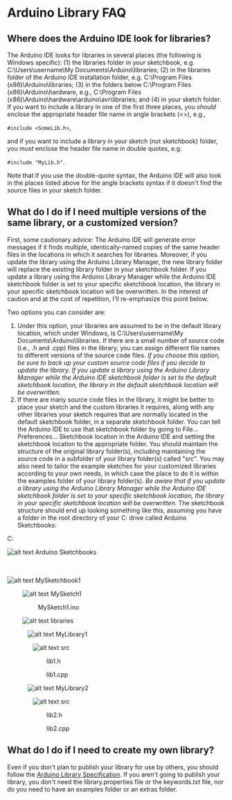 # Arduino Library FAQ
## Where does the Arduino IDE look for libraries?
The Arduino IDE looks for libraries in several places (the following is Windows specific):  (1) the libraries folder in your sketchbook, e.g. C:\Users\username\My Documents\Arduino\libraries; (2) in the libraries folder of the Arduino IDE installation folder, e.g. C:\Program Files (x86)\Arduino\libraries; (3) in the folders below C:\Program Files (x86)\Arduino\hardware, e.g., C:\Program Files (x86)\Arduino\hardware\arduino\avr\libraries; and (4) in your sketch folder.  If you want to include a library in one of the first three places, you *should* enclose the appropriate header file name in angle brackets (<>), e.g.,

`#include <SomeLib.h>`, 

and if you want to include a library in your sketch (not sketchbook) folder, you *must* enclose the header file name in double quotes, e.g.

`#include "MyLib.h"`.

Note that if you use the double-quote syntax, the Arduino IDE will also look in the places listed above for the angle brackets syntax if it doesn't find the source files in your sketch folder.

## What do I do if I need multiple versions of the same library, or a customized version?
First, some cautionary advice:  The Arduino IDE will generate error messages if it finds multiple, identically-named copies of the same header files in the locations in which it searches for libraries.  Moreover, if you update the library using the Arduino Library Manager, the new library folder will replace the existing library folder in your sketchbook folder.  If you update a library using the Arduino Library Manager while the Arduino IDE sketchbook folder is set to your specific sketchbook location, the library in your specific sketchbook location will be overwritten. In the interest of caution and at the cost of repetition, I'll re-emphasize this point below.

Two options you can consider are:

1.  Under this option, your libraries are assumed to be in the default library location, which under Windows, is C:\Users\username\My Documents\Arduino\libraries.  If there are a small number of source code (i.e., .h and .cpp) files in the library, you can assign different file names to different versions of the source code files.  *If you choose this option, be sure to back up your custom source code files if you decide to update the library.  If you update a library using the Arduino Library Manager while the Arduino IDE sketchbook folder is set to the default sketchbook location, the library in the default sketchbook location will be overwritten.*
2.  If there are many source code files in the library, it might be better to place your sketch and the custom libraries it requires, along with any other libraries your sketch requires that are normally located in the default sketchbook folder, in a separate sketchbook folder.  You can tell the Arduino IDE to use that sketchbook folder by going to File... Preferences... Sketchbook location in the Arduino IDE and setting the sketchbook location to the appropriate folder.  You should maintain the structure of the original library folder(s), including maintaining the source code in a subfolder of your library folder(s) called "src".  You may also need to tailor the example sketches for your customized libraries according to your own needs, in which case the place to do it is within the examples folder of your library folder(s).  *Be aware that if you update a library using the Arduino Library Manager while the Arduino IDE sketchbook folder is set to your specific sketchbook location, the library in your specific sketchbook location will be overwritten.*  The sketchbook structure should end up looking something like this, assuming you have a folder in the root directory of your C: drive called Arduino Sketchbooks:

C:

![alt text](http://files.softicons.com/download/toolbar-icons/vista-base-software-icons-2-by-icons-land/png/32x32/FolderOpened_Yellow.png "") Arduino Sketchbooks

<br><br>![alt text](http://files.softicons.com/download/toolbar-icons/vista-base-software-icons-2-by-icons-land/png/32x32/FolderOpened_Yellow.png "") MySketchbook1

&nbsp;&nbsp;&nbsp;&nbsp;&nbsp;&nbsp;&nbsp;&nbsp;&nbsp;![alt text](http://files.softicons.com/download/toolbar-icons/vista-base-software-icons-2-by-icons-land/png/32x32/FolderOpened_Yellow.png "") MySketch1

&nbsp;&nbsp;&nbsp;&nbsp;&nbsp;&nbsp;&nbsp;&nbsp;&nbsp;&nbsp;&nbsp;&nbsp;&nbsp;&nbsp;&nbsp;&nbsp;&nbsp;&nbsp;MySketch1.ino

&nbsp;&nbsp;&nbsp;&nbsp;&nbsp;&nbsp;&nbsp;&nbsp;&nbsp;![alt text](http://files.softicons.com/download/toolbar-icons/vista-base-software-icons-2-by-icons-land/png/32x32/FolderOpened_Yellow.png "") libraries

&nbsp;&nbsp;&nbsp;&nbsp;&nbsp;&nbsp;&nbsp;&nbsp;&nbsp;&nbsp;&nbsp;&nbsp;![alt text](http://files.softicons.com/download/toolbar-icons/vista-base-software-icons-2-by-icons-land/png/32x32/FolderOpened_Yellow.png "") MyLibrary1

&nbsp;&nbsp;&nbsp;&nbsp;&nbsp;&nbsp;&nbsp;&nbsp;&nbsp;&nbsp;&nbsp;&nbsp;&nbsp;&nbsp;&nbsp;![alt text](http://files.softicons.com/download/toolbar-icons/vista-base-software-icons-2-by-icons-land/png/32x32/FolderOpened_Yellow.png "") src

&nbsp;&nbsp;&nbsp;&nbsp;&nbsp;&nbsp;&nbsp;&nbsp;&nbsp;&nbsp;&nbsp;&nbsp;&nbsp;&nbsp;&nbsp;&nbsp;&nbsp;&nbsp;&nbsp;&nbsp;&nbsp;&nbsp; lib1.h

&nbsp;&nbsp;&nbsp;&nbsp;&nbsp;&nbsp;&nbsp;&nbsp;&nbsp;&nbsp;&nbsp;&nbsp;&nbsp;&nbsp;&nbsp;&nbsp;&nbsp;&nbsp;&nbsp;&nbsp;&nbsp;&nbsp; lib1.cpp

&nbsp;&nbsp;&nbsp;&nbsp;&nbsp;&nbsp;&nbsp;&nbsp;&nbsp;&nbsp;&nbsp;&nbsp;![alt text](http://files.softicons.com/download/toolbar-icons/vista-base-software-icons-2-by-icons-land/png/32x32/FolderOpened_Yellow.png "") MyLibrary2

&nbsp;&nbsp;&nbsp;&nbsp;&nbsp;&nbsp;&nbsp;&nbsp;&nbsp;&nbsp;&nbsp;&nbsp;&nbsp;&nbsp;&nbsp;![alt text](http://files.softicons.com/download/toolbar-icons/vista-base-software-icons-2-by-icons-land/png/32x32/FolderOpened_Yellow.png "") src

&nbsp;&nbsp;&nbsp;&nbsp;&nbsp;&nbsp;&nbsp;&nbsp;&nbsp;&nbsp;&nbsp;&nbsp;&nbsp;&nbsp;&nbsp;&nbsp;&nbsp;&nbsp;&nbsp;&nbsp;&nbsp;&nbsp; lib2.h

&nbsp;&nbsp;&nbsp;&nbsp;&nbsp;&nbsp;&nbsp;&nbsp;&nbsp;&nbsp;&nbsp;&nbsp;&nbsp;&nbsp;&nbsp;&nbsp;&nbsp;&nbsp;&nbsp;&nbsp;&nbsp;&nbsp; lib2.cpp

## What do I do if I need to create my own library?
Even if you don't plan to publish your library for use by others, you should follow the [Arduino Library Specification](https://github.com/arduino/Arduino/wiki/Arduino-IDE-1.5:-Library-specification).  If you aren't going to publish your library, you don't need the library.properties file or the keywords.txt file, nor do you need to have an examples folder or an extras folder.  
